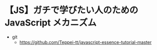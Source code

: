 # 【JS】ガチで学びたい人のための JavaScript メカニズム

- git
  - https://github.com/Teppei-tt/javascript-essence-tutorial-master
